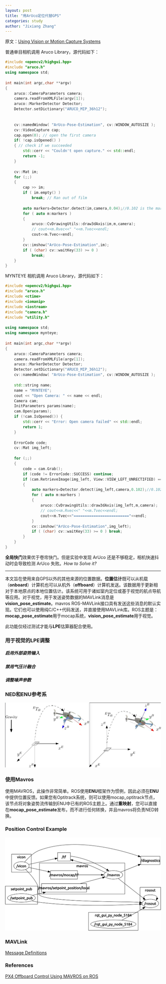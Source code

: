 ```yaml
---
layout: post
title: "用ArUco定位代替GPS"
categories: study
author: "Jixiang Zhang"
---
```


原文：[Using Vision or Motion Capture Systems](http://dev.px4.io/en/ros/external_position_estimation.html)

普通单目相机调用 Aruco Library，源代码如下：

```c++
#include <opencv2/highgui.hpp>
#include "aruco.h"
using namespace std;

int main(int argc,char **argv)
{
    aruco::CameraParameters camera;
    camera.readFromXMLFile(argv[1]);
    aruco::MarkerDetector Detector;
    Detector.setDictionary("ARUCO_MIP_36h12");

    
    cv::namedWindow( "ArUco-Pose-Estimation", cv::WINDOW_AUTOSIZE );
    cv::VideoCapture cap;
    cap.open(0); // open the first camera
    if( !cap.isOpened() ) 
    { // check if we succeeded
        std::cerr << "Couldn't open capture." << std::endl;
        return -1;
    }

    cv::Mat im;
    for (;;)
    {
        cap >> im;
        if ( im.empty() )
            break; // Ran out of film

        auto markers=Detector.detect(im,camera,0.04);//0.102 is the marker size
        for ( auto m:markers )
        {
            aruco::CvDrawingUtils::draw3dAxis(im,m,camera);
            // cout<<m.Rvec<<" "<<m.Tvec<<endl;
            cout<<m.Tvec<<endl;
        }
        cv::imshow("ArUco-Pose-Estimation",im);
        if ( (char) cv::waitKey(33) >= 0 )
            break;
    }
}
```

MYNTEYE 相机调用 Aruco Library，源代码如下：

```c++
#include <opencv2/highgui.hpp>
#include "aruco.h"
#include <ctime>
#include <iomanip>
#include <iostream>
#include "camera.h"
#include "utility.h"

using namespace std;
using namespace mynteye;

int main(int argc,char **argv)
{
    aruco::CameraParameters camera;
    camera.readFromXMLFile(argv[1]);
    aruco::MarkerDetector Detector;
    Detector.setDictionary("ARUCO_MIP_36h12");
    cv::namedWindow( "ArUco-Pose-Estimation", cv::WINDOW_AUTOSIZE );

    std::string name;
    name = "MYNTEYE";
    cout << "Open Camera: " << name << endl;
    Camera cam;
    InitParameters params(name);
    cam.Open(params);
    if (!cam.IsOpened()) {
        std::cerr << "Error: Open camera failed" << std::endl;
        return 1;
    }

    ErrorCode code;
    cv::Mat img_left;

    for (;;)
    {
        code = cam.Grab();
        if (code != ErrorCode::SUCCESS) continue;
        if (cam.RetrieveImage(img_left, View::VIEW_LEFT_UNRECTIFIED) == ErrorCode::SUCCESS) 
        {
            auto markers=Detector.detect(img_left,camera,0.102);//0.102 is the marker size
            for ( auto m:markers )
            {
                aruco::CvDrawingUtils::draw3dAxis(img_left,m,camera);
                // cout<<m.Rvec<<" "<<m.Tvec<<endl;
                cout<<m.Tvec<<"========================="<<endl;
            }
            cv::imshow("ArUco-Pose-Estimation",img_left);
            if ( (char) cv::waitKey(33) >= 0 ) break;
        }
    }
}
```

**全局快门**效果优于卷帘快门。但是实验中发现 ArUco 还是不够稳定，相机快速抖动时会导致检测 ArUco 失败。*How to Solve it?*

------

本文旨在使用来自GPS以外的其他来源的位置数据。**位置估计**既可以从机载（**onboard**）计算机也可以从机外（**offboard**）计算机发送。该数据用于更新相对于本地原点的本地位置估计。该系统可用于诸如室内定位或基于视觉的航点导航等应用。对于视觉，用于发送姿势数据的MAVLink消息是**vision_pose_estimate**。mavros ROS-MAVLink接口具有发送这些消息的默认实现。它们也可以使用纯C/C++代码发送，并直接使用MAVLink库。ROS主题是：**mocap_pose_estimate**用于mocap系统，**vision_pose_estimate**用于视觉。

此功能仅经过测试才能与**LPE**估算器配合使用。

### 用于视觉的LPE调整

##### 启用外部姿势输入

##### 禁用气压计融合

##### 调整噪声参数

### NED和ENU参考系

![NED和ENU](/images/ref_frames.png)

### 使用Mavros

使用MAVROS，此操作非常简单。ROS使用**ENU**框架作为惯例，因此必须在**ENU**中提供位置反馈。如果您有Optitrack系统，则可以使用mocap_optitrack节点，该节点将对象姿势流传输到ENU中已有的ROS主题上。通过**重映射**，您可以直接在**mocap_pose_estimate**发布，而不进行任何转换，并且mavros将负责NED转换。

### Position Control Example

![Position Control Example](/images/PositionControlExample.png)

### MAVLink

[Message Definitions](https://mavlink.io/en/messages/)

### References

[PX4 Offboard Control Using MAVROS on ROS](https://404warehouse.net/2015/12/20/autopilot-offboard-control-using-mavros-package-on-ros/)
